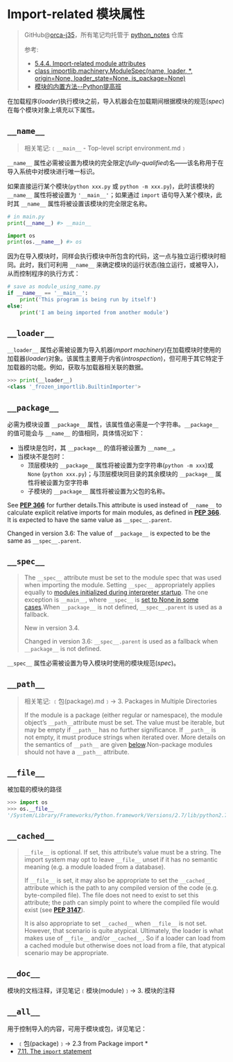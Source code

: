 # Import-related 模块属性
> GitHub@[orca-j35](https://github.com/orca-j35)，所有笔记均托管于 [python_notes](https://github.com/orca-j35/python_notes) 仓库
>
> 参考:
>
> - [5.4.4. Import-related module attributes](https://docs.python.org/3.7/reference/import.html?highlight=__package__#import-related-module-attributes)
> - [class importlib.machinery.ModuleSpec(name, loader, *, origin=None, loader_state=None, is_package=None)](https://docs.python.org/3.7/library/importlib.html#importlib.machinery.ModuleSpec)
> - [模块的内置方法--Python提高班](https://segmentfault.com/a/1190000000494023)
>

在加载程序(*loader*)执行模块之前，导入机器会在加载期间根据模块的规范(*spec*)在每个模块对象上填充以下属性。

## `__name__`

> 相关笔记:﹝`__main__` - Top-level script environment.md﹞

`__name__` 属性必需被设置为模块的完全限定(*fully-qualified*)名——该名称用于在导入系统中对模块进行唯一标识。

如果直接运行某个模块(`python xxx.py` 或 `python -m xxx.py`)，此时该模块的 `__name__` 属性将被设置为 `'__main__'`；如果通过 `import` 语句导入某个模块，此时其 `__name__` 属性将被设置该模块的完全限定名称。

```python
# in main.py
print(__name__) #> __main__

import os
print(os.__name__) #> os
```

因为在导入模块时，同样会执行模块中所包含的代码，这一点与独立运行模块时相同。此时，我们可利用 `__name__` 来确定模块的运行状态(独立运行，或被导入)，从而控制程序的执行方式：

```python
# save as module_using_name.py
if __name__ == '__main__':
    print('This program is being run by itself')
else:
    print('I am being imported from another module')
```

## `__loader__`

`__loader__` 属性必需被设置为导入机器(*mport* *machinery*)在加载模块时使用的加载器(*loader*)对象。该属性主要用于内省(*introspection*)，但可用于其它特定于加载器的功能。例如，获取与加载器相关联的数据。

```python
>>> print(__loader__)
<class '_frozen_importlib.BuiltinImporter'>
```

## `__package__`

必需为模块设置 `__package__` 属性，该属性值必需是一个字符串。`__package__` 的值可能会与 `__name__` 的值相同，具体情况如下：

- 当模块是包时，其 `__package__` 的值将被设置为 `__name__`。
- 当模块不是包时：
  - 顶层模块的 `__package__` 属性将被设置为空字符串(`python -m xxx`)或 `None` (`python xxx.py`)；与顶层模块同目录的其余模块的 `__package__` 属性将被设置为空字符串
  - 子模块的 `__package__` 属性将被设置为父包的名称。

See [**PEP 366**](https://www.python.org/dev/peps/pep-0366) for further details.This attribute is used instead of `__name__` to calculate explicit relative imports for main modules, as defined in [**PEP 366**](https://www.python.org/dev/peps/pep-0366). It is expected to have the same value as `__spec__.parent`.

Changed in version 3.6: The value of `__package__` is expected to be the same as `__spec__.parent`.

## `__spec__`

> The `__spec__` attribute must be set to the module spec that was used when importing the module. Setting `__spec__` appropriately applies equally to [modules initialized during interpreter startup](https://docs.python.org/3.7/reference/toplevel_components.html#programs). The one exception is `__main__`, where `__spec__` is [set to None in some cases](https://docs.python.org/3.7/reference/import.html?highlight=__package__#main-spec).When `__package__` is not defined, `__spec__.parent` is used as a fallback.
>
> New in version 3.4.
>
> Changed in version 3.6: `__spec__.parent` is used as a fallback when `__package__` is not defined.

`__spec__` 属性必需被设置为导入模块时使用的模块规范(*spec*)。

## `__path__`

> 相关笔记: ﹝包(package).md﹞-> 3. Packages in Multiple Directories
>
> If the module is a package (either regular or namespace), the module object’s `__path__`attribute must be set. The value must be iterable, but may be empty if `__path__` has no further significance. If `__path__` is not empty, it must produce strings when iterated over. More details on the semantics of `__path__` are given [below](https://docs.python.org/3.7/reference/import.html?highlight=__package__#package-path-rules).Non-package modules should not have a `__path__` attribute.

## `__file__`

被加载的模块的路径

```python
>>> import os
>>> os.__file__
'/System/Library/Frameworks/Python.framework/Versions/2.7/lib/python2.7/os.pyc'
```

## `__cached__`

> `__file__` is optional. If set, this attribute’s value must be a string. The import system may opt to leave `__file__` unset if it has no semantic meaning (e.g. a module loaded from a database).
>
> If `__file__` is set, it may also be appropriate to set the `__cached__` attribute which is the path to any compiled version of the code (e.g. byte-compiled file). The file does not need to exist to set this attribute; the path can simply point to where the compiled file would exist (see [**PEP 3147**](https://www.python.org/dev/peps/pep-3147)).
>
> It is also appropriate to set `__cached__` when `__file__` is not set. However, that scenario is quite atypical. Ultimately, the loader is what makes use of `__file__` and/or `__cached__`. So if a loader can load from a cached module but otherwise does not load from a file, that atypical scenario may be appropriate.

## `__doc__`

模块的文档注释，详见笔记﹝模块(module)﹞-> 3. 模块的注释

## `__all__`

用于控制导入的内容，可用于模块或包，详见笔记：

- ﹝包(package)﹞-> 2.3 from Package import *
- [7.11. The `import` statement](https://docs.python.org/3/reference/simple_stmts.html?highlight=__all__#the-import-statement)

